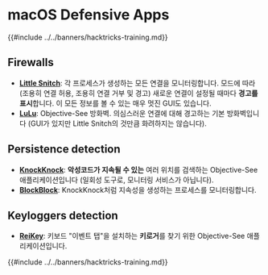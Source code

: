 # macOS Defensive Apps

{{#include ../../banners/hacktricks-training.md}}

## Firewalls

- [**Little Snitch**](https://www.obdev.at/products/littlesnitch/index.html): 각 프로세스가 생성하는 모든 연결을 모니터링합니다. 모드에 따라 (조용히 연결 허용, 조용히 연결 거부 및 경고) 새로운 연결이 설정될 때마다 **경고를 표시**합니다. 이 모든 정보를 볼 수 있는 매우 멋진 GUI도 있습니다.
- [**LuLu**](https://objective-see.org/products/lulu.html): Objective-See 방화벽. 의심스러운 연결에 대해 경고하는 기본 방화벽입니다 (GUI가 있지만 Little Snitch의 것만큼 화려하지는 않습니다).

## Persistence detection

- [**KnockKnock**](https://objective-see.org/products/knockknock.html): **악성코드가 지속될 수 있는** 여러 위치를 검색하는 Objective-See 애플리케이션입니다 (일회성 도구로, 모니터링 서비스가 아닙니다).
- [**BlockBlock**](https://objective-see.org/products/blockblock.html): KnockKnock처럼 지속성을 생성하는 프로세스를 모니터링합니다.

## Keyloggers detection

- [**ReiKey**](https://objective-see.org/products/reikey.html): 키보드 "이벤트 탭"을 설치하는 **키로거**를 찾기 위한 Objective-See 애플리케이션입니다.

{{#include ../../banners/hacktricks-training.md}}
